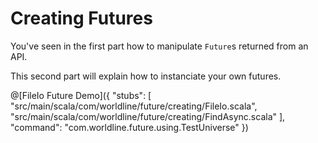 # Creating Futures

You've seen in the  first part how to manipulate `Future`s returned from an API.

This second part will explain how to instanciate your own futures.



@[FileIo Future Demo]({
    "stubs": [
        "src/main/scala/com/worldline/future/creating/FileIo.scala",
        "src/main/scala/com/worldline/future/creating/FindAsync.scala"
     ],
    "command": "com.worldline.future.using.TestUniverse"
})


